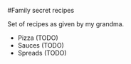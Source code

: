 #Family secret recipes

Set of recipes as given by my grandma.

* Pizza (TODO)
* Sauces (TODO)
* Spreads (TODO)